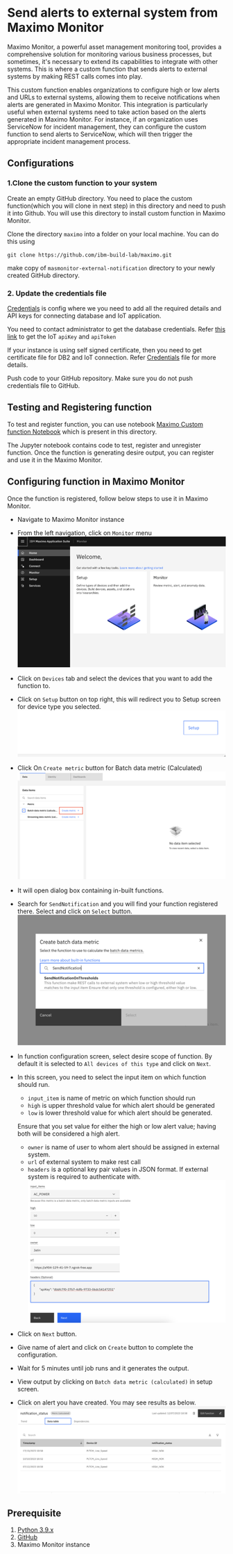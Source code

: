 # Send alerts to external system from Maximo Monitor

Maximo Monitor, a powerful asset management monitoring tool, provides a comprehensive solution for monitoring various business processes, but sometimes, it's necessary to extend its capabilities to integrate with other systems. This is where a custom function that sends alerts to external systems by making REST calls comes into play.

This custom function enables organizations to configure high or low alerts and URLs to external systems, allowing them to receive notifications when alerts are generated in Maximo Monitor. This integration is particularly useful when external systems need to take action based on the alerts generated in Maximo Monitor. For instance, if an organization uses ServiceNow for incident management, they can configure the custom function to send alerts to ServiceNow, which will then trigger the appropriate incident management process.

## Configurations

### 1.Clone the custom function to your system

Create an empty GitHub directory. You need to place the custom function(which you will clone in next step) in this directory and need to push it into Github. You will use this directory to install custom function in Maximo Monitor.

Clone the directory  `maximo` into a folder on your local machine. You can do this using

```
git clone https://github.com/ibm-build-lab/maximo.git
```

make copy of `masmonitor-external-notification` directory to your newly created GitHub directory.

### 2. Update the credentials file

[Credentials](./resources/credentials.json) is config where we you need to add all the required details and API keys for connecting database and IoT application.

You need to contact administrator to get the database credentials. Refer [this link](https://www.ibm.com/docs/en/mas-cd/maximo-monitor/continuous-delivery?topic=reference-apis#accessing-rest-apis__title__3) to get the IoT `apiKey` and `apiToken`

If your instance is  using self signed certificate, then you need to get certificate file for DB2 and IoT connection. Refer [Credentials](./resources/credentials.json) file for more details.

Push code to your GitHub repository. Make sure you do not push credentials file to GitHub.

## Testing and Registering function

To test and register function, you can use notebook [Maximo Custom function Notebook](./resources/MAS%20Monitor.ipynb) which is present in this directory.

The Jupyter notebook contains code to test, register and unregister function. Once the function is generating desire output, you can register and use it in the Maximo Monitor.

## Configuring function in Maximo Monitor

Once the function is registered, follow below steps to use it in Maximo Monitor.

* Navigate to Maximo Monitor instance

* From the left navigation, click on `Monitor` menu
 ![Monitor_Home](./images/Monitor_Home.png)

* Click on `Devices` tab and  select  the devices that you want to add the function to.

* Click on `Setup` button on top right, this will redirect you to Setup screen for device type you selected.
![Setup_Button](./images/Setup_Button.png)

* Click On `Create metric` button for Batch data metric (Calculated)
![Create Metric](./images/Create_Metric.png)

* It will open dialog box containing in-built functions.

* Search for `SendNotification` and you will find your function registered there. Select and click on `Select` button.
![Function Search](./images/function_search.png)

* In function configuration screen, select desire scope of function. By default it is selected to `All devices of this type` and click on `Next`.

* In this screen, you need to select the input item on which function should run.
    * `input_item` is name of metric on which function should run
    * `high` is upper threshold value for which alert should be generated
    * `low` is lower threshold value for which alert should be generated.

    Ensure that you set value for either the high or low alert value; having both will be considered a high alert.

    * `owner` is name of user to whom alert should be assigned in external system.
    * `url` of external system to make rest call
    * `headers` is a optional key pair values in JSON format. If external system is required to authenticate with.
![Function Config](./images/function_config.png)

* Click on `Next` button.

* Give name of alert and click on `Create` button to complete the configuration.

* Wait for 5 minutes until job runs and it generates the output.

* View output by clicking on `Batch data metric (calculated)` in setup screen.

* Click on alert you have created. You may see results as below.
![Alert output](./images/alert_output.png)


## Prerequisite
1. [Python 3.9.x](https://www.python.org/downloads/release/python-390/)
2. [GitHub](https://github.com/)
3. Maximo Monitor instance
